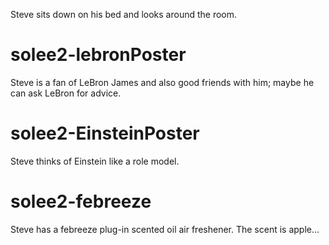Steve sits down on his bed and looks around the room.

# solee2-lebronPoster
Steve is a fan of LeBron James and also good friends with him; maybe he can ask LeBron for advice.

# solee2-EinsteinPoster
Steve thinks of Einstein like a role model. 

# solee2-febreeze
Steve has a febreeze plug-in scented oil air freshener. The scent is apple...

